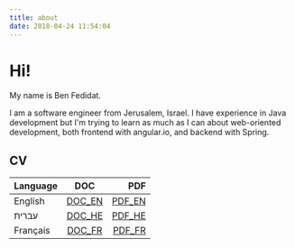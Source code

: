 ```yaml
---
title: about
date: 2018-04-24 11:54:04
---
```


# Hi!

My name is Ben Fedidat.

I am a software engineer from Jerusalem, Israel.
I have experience in Java development but I'm trying to
learn as much as I can about web-oriented development, both
frontend with angular<span>.io, and backend with Spring.

## CV

| Language  | DOC                                                      | PDF                                                      |
| --------- |:--------------------------------------------------------:| --------------------------------------------------------:|
| English   | [DOC_EN](/extra/docs/CV_Benjamin_FEDIDAT_EN_02_2018.doc) | [PDF_EN](/extra/docs/CV_Benjamin_FEDIDAT_EN_02_2018.pdf) |
| עברית      | [DOC_HE](/extra/docs/CV_Benjamin_FEDIDAT_HE_02_2018.doc) | [PDF_HE](/extra/docs/CV_Benjamin_FEDIDAT_HE_02_2018.pdf) |
| Français  | [DOC_FR](/extra/docs/CV_Benjamin_FEDIDAT_FR_02_2018.doc) | [PDF_FR](/extra/docs/CV_Benjamin_FEDIDAT_FR_02_2018.pdf) |